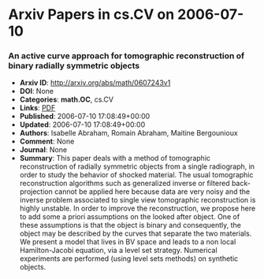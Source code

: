 # Arxiv Papers in cs.CV on 2006-07-10
### An active curve approach for tomographic reconstruction of binary radially symmetric objects
- **Arxiv ID**: http://arxiv.org/abs/math/0607243v1
- **DOI**: None
- **Categories**: **math.OC**, cs.CV
- **Links**: [PDF](http://arxiv.org/pdf/math/0607243v1)
- **Published**: 2006-07-10 17:08:49+00:00
- **Updated**: 2006-07-10 17:08:49+00:00
- **Authors**: Isabelle Abraham, Romain Abraham, Maitine Bergounioux
- **Comment**: None
- **Journal**: None
- **Summary**: This paper deals with a method of tomographic reconstruction of radially symmetric objects from a single radiograph, in order to study the behavior of shocked material. The usual tomographic reconstruction algorithms such as generalized inverse or filtered back-projection cannot be applied here because data are very noisy and the inverse problem associated to single view tomographic reconstruction is highly unstable. In order to improve the reconstruction, we propose here to add some a priori assumptions on the looked after object. One of these assumptions is that the object is binary and consequently, the object may be described by the curves that separate the two materials. We present a model that lives in BV space and leads to a non local Hamilton-Jacobi equation, via a level set strategy. Numerical experiments are performed (using level sets methods) on synthetic objects.



